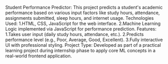  Student Performance Predictor:
This project predicts a student's academic performance based on various input factors like study hours, attendance, assignments submitted, sleep hours, and internet usage.
 Technologies Used:
1.HTML, CSS, JavaScript for the web interface.
2.Machine Learning Logic implemented via JavaScript for performance prediction.
Features:
1.Takes user input (daily study hours, attendance, etc.).
2.Predicts performance level (e.g., Poor, Average, Good, Excellent).
3.Fully interactive UI with professional styling.
Project Type:
Developed as part of a practical learning project during internship phase to apply core ML concepts in a real-world frontend application.
